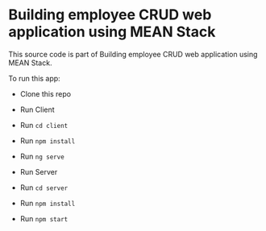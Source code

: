 # Building employee CRUD web application using MEAN Stack

This source code is part of Building employee CRUD web application using MEAN Stack.

To run this app:

- Clone this repo

- Run Client
- Run `cd client`
- Run `npm install`
- Run `ng serve`

- Run Server
- Run `cd server`
- Run `npm install`
- Run `npm start`

